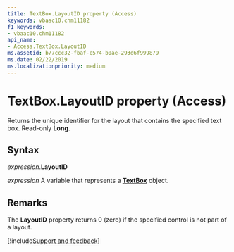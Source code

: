 ```yaml
---
title: TextBox.LayoutID property (Access)
keywords: vbaac10.chm11182
f1_keywords:
- vbaac10.chm11182
api_name:
- Access.TextBox.LayoutID
ms.assetid: b77ccc32-fbaf-e574-b0ae-293d6f999879
ms.date: 02/22/2019
ms.localizationpriority: medium
---
```



# TextBox.LayoutID property (Access)

Returns the unique identifier for the layout that contains the specified text box. Read-only **Long**.


## Syntax

_expression_.**LayoutID**

_expression_ A variable that represents a **[TextBox](Access.TextBox.md)** object.


## Remarks

The **LayoutID** property returns 0 (zero) if the specified control is not part of a layout.


[!include[Support and feedback](~/includes/feedback-boilerplate.md)]